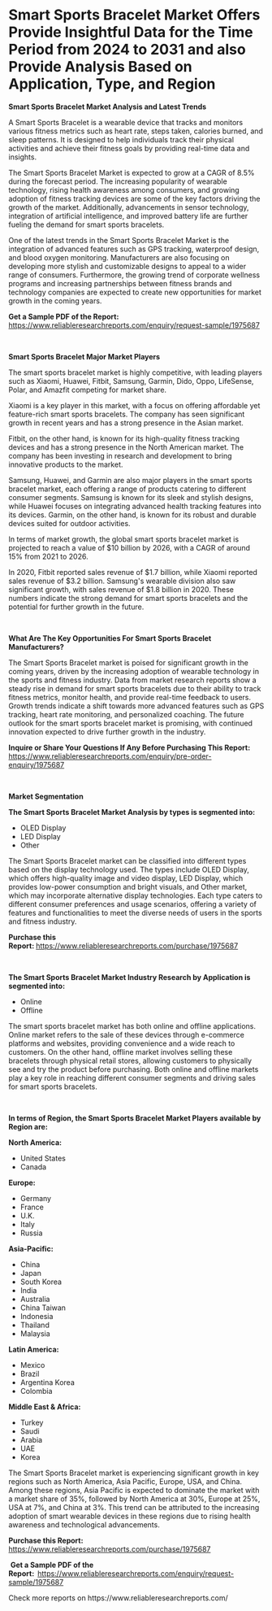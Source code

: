 <p><h1>Smart Sports Bracelet Market Offers Provide Insightful Data for the Time Period from 2024 to 2031 and also Provide Analysis Based on Application, Type, and Region</h1></p><p><strong>Smart Sports Bracelet Market Analysis and Latest Trends</strong></p>
<p><p>A Smart Sports Bracelet is a wearable device that tracks and monitors various fitness metrics such as heart rate, steps taken, calories burned, and sleep patterns. It is designed to help individuals track their physical activities and achieve their fitness goals by providing real-time data and insights.</p><p>The Smart Sports Bracelet Market is expected to grow at a CAGR of 8.5% during the forecast period. The increasing popularity of wearable technology, rising health awareness among consumers, and growing adoption of fitness tracking devices are some of the key factors driving the growth of the market. Additionally, advancements in sensor technology, integration of artificial intelligence, and improved battery life are further fueling the demand for smart sports bracelets.</p><p>One of the latest trends in the Smart Sports Bracelet Market is the integration of advanced features such as GPS tracking, waterproof design, and blood oxygen monitoring. Manufacturers are also focusing on developing more stylish and customizable designs to appeal to a wider range of consumers. Furthermore, the growing trend of corporate wellness programs and increasing partnerships between fitness brands and technology companies are expected to create new opportunities for market growth in the coming years.</p></p>
<p><strong>Get a Sample PDF of the Report:&nbsp;</strong> <a href="https://www.reliableresearchreports.com/enquiry/request-sample/1975687">https://www.reliableresearchreports.com/enquiry/request-sample/1975687</a></p>
<p>&nbsp;</p>
<p><strong>Smart Sports Bracelet Major Market Players</strong></p>
<p><p>The smart sports bracelet market is highly competitive, with leading players such as Xiaomi, Huawei, Fitbit, Samsung, Garmin, Dido, Oppo, LifeSense, Polar, and Amazfit competing for market share. </p><p>Xiaomi is a key player in this market, with a focus on offering affordable yet feature-rich smart sports bracelets. The company has seen significant growth in recent years and has a strong presence in the Asian market.</p><p>Fitbit, on the other hand, is known for its high-quality fitness tracking devices and has a strong presence in the North American market. The company has been investing in research and development to bring innovative products to the market.</p><p>Samsung, Huawei, and Garmin are also major players in the smart sports bracelet market, each offering a range of products catering to different consumer segments. Samsung is known for its sleek and stylish designs, while Huawei focuses on integrating advanced health tracking features into its devices. Garmin, on the other hand, is known for its robust and durable devices suited for outdoor activities.</p><p>In terms of market growth, the global smart sports bracelet market is projected to reach a value of $10 billion by 2026, with a CAGR of around 15% from 2021 to 2026. </p><p>In 2020, Fitbit reported sales revenue of $1.7 billion, while Xiaomi reported sales revenue of $3.2 billion. Samsung's wearable division also saw significant growth, with sales revenue of $1.8 billion in 2020. These numbers indicate the strong demand for smart sports bracelets and the potential for further growth in the future.</p></p>
<p>&nbsp;</p>
<p><strong>What Are The Key Opportunities For Smart Sports Bracelet Manufacturers?</strong></p>
<p><p>The Smart Sports Bracelet market is poised for significant growth in the coming years, driven by the increasing adoption of wearable technology in the sports and fitness industry. Data from market research reports show a steady rise in demand for smart sports bracelets due to their ability to track fitness metrics, monitor health, and provide real-time feedback to users. Growth trends indicate a shift towards more advanced features such as GPS tracking, heart rate monitoring, and personalized coaching. The future outlook for the smart sports bracelet market is promising, with continued innovation expected to drive further growth in the industry.</p></p>
<p><strong>Inquire or Share Your Questions If Any Before Purchasing This Report:</strong> <a href="https://www.reliableresearchreports.com/enquiry/pre-order-enquiry/1975687">https://www.reliableresearchreports.com/enquiry/pre-order-enquiry/1975687</a></p>
<p>&nbsp;</p>
<p><strong>Market Segmentation</strong></p>
<p><strong>The Smart Sports Bracelet Market Analysis by types is segmented into:</strong></p>
<p><ul><li>OLED Display</li><li>LED Display</li><li>Other</li></ul></p>
<p><p>The Smart Sports Bracelet market can be classified into different types based on the display technology used. The types include OLED Display, which offers high-quality image and video display, LED Display, which provides low-power consumption and bright visuals, and Other market, which may incorporate alternative display technologies. Each type caters to different consumer preferences and usage scenarios, offering a variety of features and functionalities to meet the diverse needs of users in the sports and fitness industry.</p></p>
<p><strong>Purchase this Report:&nbsp;</strong><a href="https://www.reliableresearchreports.com/purchase/1975687">https://www.reliableresearchreports.com/purchase/1975687</a></p>
<p>&nbsp;</p>
<p><strong>The Smart Sports Bracelet Market Industry Research by Application is segmented into:</strong></p>
<p><ul><li>Online</li><li>Offline</li></ul></p>
<p><p>The smart sports bracelet market has both online and offline applications. Online market refers to the sale of these devices through e-commerce platforms and websites, providing convenience and a wide reach to customers. On the other hand, offline market involves selling these bracelets through physical retail stores, allowing customers to physically see and try the product before purchasing. Both online and offline markets play a key role in reaching different consumer segments and driving sales for smart sports bracelets.</p></p>
<p>&nbsp;</p>
<p><strong>In terms of Region, the Smart Sports Bracelet Market Players available by Region are:</strong></p>
<p>
    <p> <strong> North America: </strong>
        <ul>
            <li>United States</li>
            <li>Canada</li>
        </ul>
        </p> 
    <p> <strong> Europe: </strong>
        <ul>
            <li>Germany</li>
            <li>France</li>
            <li>U.K.</li>
            <li>Italy</li>
            <li>Russia</li>
        </ul>
        </p> 
    <p> <strong> Asia-Pacific: </strong>
        <ul>
            <li>China</li>
            <li>Japan</li>
            <li>South Korea</li>
            <li>India</li>
            <li>Australia</li>
            <li>China Taiwan</li>
            <li>Indonesia</li>
            <li>Thailand</li>
            <li>Malaysia</li>
        </ul>
        </p> 
    <p> <strong> Latin America: </strong>
        <ul>
            <li>Mexico</li>
            <li>Brazil</li>
            <li>Argentina Korea</li>
            <li>Colombia</li>
        </ul>
        </p> 
    <p> <strong> Middle East & Africa: </strong>
        <ul>
            <li>Turkey</li>
            <li>Saudi</li>
            <li>Arabia</li>
            <li>UAE</li>
            <li>Korea</li>
        </ul>
    </p>
    </p>
<p><p>The Smart Sports Bracelet market is experiencing significant growth in key regions such as North America, Asia Pacific, Europe, USA, and China. Among these regions, Asia Pacific is expected to dominate the market with a market share of 35%, followed by North America at 30%, Europe at 25%, USA at 7%, and China at 3%. This trend can be attributed to the increasing adoption of smart wearable devices in these regions due to rising health awareness and technological advancements.</p></p>
<p><strong>Purchase this Report: </strong><a href="https://www.reliableresearchreports.com/purchase/1975687">https://www.reliableresearchreports.com/purchase/1975687</a></p>
<p>&nbsp;<strong>Get a Sample PDF of the Report:&nbsp;&nbsp;</strong><a href="https://www.reliableresearchreports.com/enquiry/request-sample/1975687">https://www.reliableresearchreports.com/enquiry/request-sample/1975687</a></p>
<p><strong></strong></p>
<p>Check more reports on https://www.reliableresearchreports.com/</p>